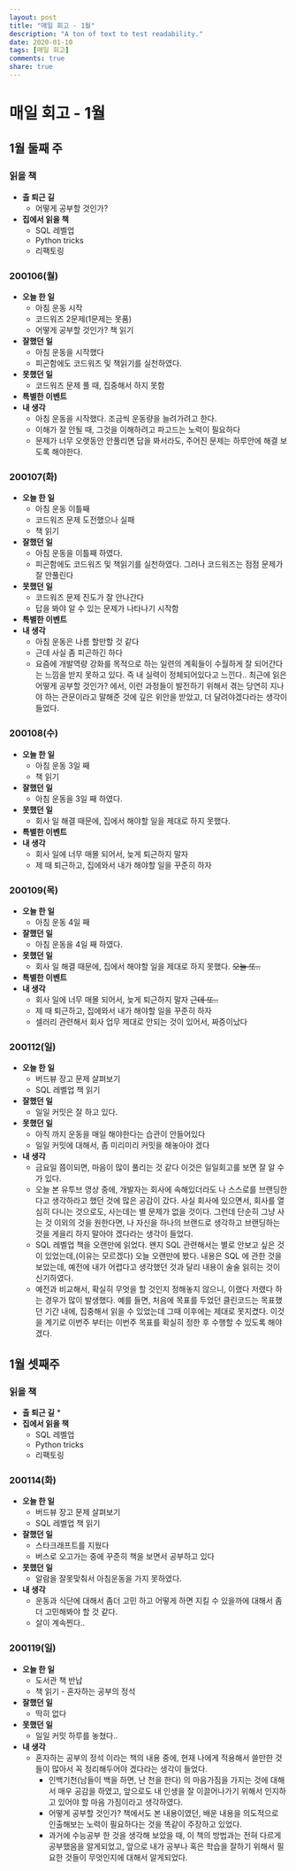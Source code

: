 ```yaml
---
layout: post
title: "매일 회고 - 1월"
description: "A ton of text to test readability."
date: 2020-01-10
tags: [매일 회고]
comments: true
share: true
---
```


# 매일 회고 - 1월



## 1월 둘째 주

### 읽을 책

* **출 퇴근 길**
  * 어떻게 공부할 것인가?
* **집에서 읽을 책**
  * SQL 레벨업
  * Python tricks
  * 리팩토링



### 200106(월)

* **오늘 한 일**
  * 아침 운동 시작
  * 코드워즈 2문제(1문제는 못품)
  * 어떻게 공부할 것인가? 책 읽기
* **잘했던 일**
  * 아침 운동을 시작했다
  * 피곤함에도 코드워즈 및 책읽기를 실천하였다.
* **못했던 일**
  * 코드워즈 문제 풀 때, 집중해서 하지 못함
* **특별한 이벤트**
* **내 생각**
  * 아침 운동을 시작했다. 조금씩 운동량을 늘려가려고 한다.
  * 이해가 잘 안될 때, 그것을 이해하려고 파고드는 노력이 필요하다
  * 문제가 너무 오랫동안 안풀리면 답을 봐서라도, 주어진 문제는 하루안에 해결 보도록 해야한다.



### 200107(화)

* **오늘 한 일**
  * 아침 운동 이틀째
  * 코드워즈 문제 도전했으나 실패
  * 책 읽기
* **잘했던 일**
  * 아침 운동을 이틀째 하였다.
  * 피곤함에도 코드워즈 및 책읽기를 실천하였다. 그러나 코드워즈는 점점 문제가 잘 안풀린다
* **못했던 일**
  * 코드워즈 문제 진도가 잘 안나간다
  * 답을 봐야 알 수 있는 문제가 나타나기 시작함
* **특별한 이벤트**
* **내 생각**
  * 아침 운동은 나름 할만할 것 같다
  * 근데 사실 좀 피곤하긴 하다
  * 요즘에 개발역량 강화를 목적으로 하는 일련의 계획들이 수월하게 잘 되어간다는 느낌을 받지 못하고 있다. 즉 내 실력이 정체되어있다고 느낀다.. 최근에 읽은 어떻게 공부할 것인가? 에서, 이런 과정들이 발전하기 위해서 겪는 당연히 지나야 하는 관문이라고 말해준 것에 깊은 위안을 받았고, 더 달려야겠다라는 생각이 들었다.



### 200108(수)

* **오늘 한 일**
  * 아침 운동 3일 째
  * 책 읽기
* **잘했던 일**
  * 아침 운동을 3일 째 하였다.
* **못했던 일**
  * 회사 일 해결 때문에, 집에서 해야할 일을 제대로 하지 못했다.
* **특별한 이벤트**
* **내 생각**
  * 회사 일에 너무 매몰 되어서, 늦게 퇴근하지 말자
  * 제 때 퇴근하고, 집에와서 내가 해야할 일을 꾸준히 하자





### 200109(목)

* **오늘 한 일**
  * 아침 운동 4일 째
* **잘했던 일**
  * 아침 운동을 4일 째 하였다.
* **못했던 일**
  * 회사 일 해결 때문에, 집에서 해야할 일을 제대로 하지 못했다. ~~오늘 또..~~
* **특별한 이벤트**
* **내 생각**
  * 회사 일에 너무 매몰 되어서, 늦게 퇴근하지 말자 ~~근데 또..~~
  * 제 때 퇴근하고, 집에와서 내가 해야할 일을 꾸준히 하자
  * 셀러리 관련해서 회사 업무 제대로 안되는 것이 있어서, 짜증이났다



### 200112(일)

* **오늘 한 일**
  * 버드뷰 장고 문제 살펴보기
  * SQL 레벨업 책 읽기
* **잘했던 일**
  * 일일 커밋은 잘 하고 있다.
* **못했던 일**
  * 아직 까지 운동을 매일 해야한다는 습관이 안들어있다
  * 일일 커밋에 대해서, 좀 미리미리 커밋을 해놓아야 겠다
* **내 생각**
  * 금요일 쯤이되면, 마음이 많이 풀리는 것 같다 이것은 일일회고를 보면 잘 알 수 가 있다.
  * 오늘 본 유투브 영상 중에, 개발자는 회사에 속해있더라도 나 스스로를 브랜딩한다고 생각하라고 했던 것에 많은 공감이 갔다. 사실 회사에 있으면서, 회사를 열심히 다니는 것으로도, 사는데는 별 문제가 없을 것이다. 그런데 단순히 그냥 사는 것 이외의 것을 원한다면, 나 자신을 하나의 브랜드로 생각하고 브랜딩하는 것을 게을리 하지 말아야 겠다라는 생각이 들었다.
  * SQL 레벨업 책을 오랜만에 읽었다. 왠지 SQL 관련해서는 별로 안보고 싶은 것이 있었는데,(이유는 모르겠다) 오늘 오랜만에 봤다. 내용은 SQL 에 관한 것을 보았는데, 예전에 내가 어렵다고 생각했던 것과 달리 내용이 술술 읽히는 것이 신기하였다.
  * 예전과 비교해서, 확실히 무엇을 할 것인지 정해놓지 않으니, 이랬다 저랬다 하는 경우가 많이 발생했다. 예를 들면, 처음에 목표를 두었던 클린코드는 목표했던 기간 내에, 집중해서 읽을 수 있었는데 그때 이후에는 제대로 못지켰다. 이것을 계기로 이번주 부터는 이번주 목표를 확실히 정한 후 수행할 수 있도록 해야겠다.

## 1월 셋째주

### 읽을 책

* **출 퇴근 길**
  * 
* **집에서 읽을 책**
  * SQL 레벨업
  * Python tricks
  * 리팩토링



### 200114(화)

* **오늘 한 일**
  * 버드뷰 장고 문제 살펴보기
  * SQL 레벨업 책 읽기
* **잘했던 일**
  * 스타크래프트를 지웠다
  * 버스로 오고가는 중에 꾸준히 책을 보면서 공부하고 있다
* **못했던 일**
  * 알람을 잘못맞춰서 아침운동을 가지 못하였다.
* **내 생각**
  * 운동과 식단에 대해서 좀더 고민 하고 어떻게 하면 지킬 수 있을까에 대해서 좀 더 고민해봐야 할 것 같다.
  * 살이 계속찐다..

### 200119(일)

* **오늘 한 일**
  * 도서관 책 반납
  * 책 읽기 - 혼자하는 공부의 정석
* **잘했던 일**
  * 딱히 없다
* **못했던 일**
  * 일일 커밋 하루를 놓쳤다..
* **내 생각**
  * 혼자하는 공부의 정석 이라는 책의 내용 중에, 현재 나에게 적용해서 쓸만한 것들이 많아서 꼭 정리해두어야 겠다라는 생각이 들었다.
    * 인백기천(남들이 백을 하면, 난 천을 한다) 의 마음가짐을 가지는 것에 대해서 매우 공감을 하였고, 앞으로도 내 인생을 잘 이끌어나가기 위해서 인지하고 있어야 할 마음 가짐이라고 생각하였다.
    * 어떻게 공부할 것인가? 책에서도 본 내용이였던, 배운 내용을 의도적으로 인출해보는 노력이 필요하다는 것을 똑같이 주장하고 있었다.
    * 과거에 수능공부 한 것을 생각해 보았을 때, 이 책의 방법과는 전혀 다르게 공부했음을 알게되었고, 앞으로 내가 공부나 혹은 학습을 잘하기 위해서 필요한 것들이 무엇인지에 대해서 알게되었다.